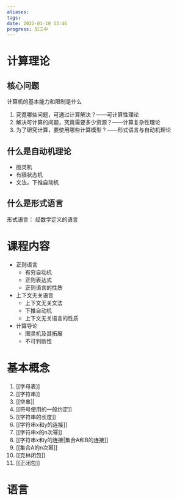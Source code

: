 ```yaml
---
aliases: 
tags: 
date: 2022-01-10 13:46
progress: 加工中
---
```


# 计算理论
## 核心问题
计算机的基本能力和限制是什么
1. 究竟哪些问题，可通过计算解决？——可计算性理论
2. 解决可计算的问题，究竟需要多少资源？——计算复杂性理论
3. 为了研究计算，要使用哪些计算模型？——形式语言与自动机理论

## 什么是自动机理论
+ 图灵机
+ 有限状态机
+ 文法，下推自动机

## 什么是形式语言
形式语言： 经数学定义的语言

# 课程内容
+ 正则语言
	+ 有穷自动机
	+ 正则表达式
	+ 正则语言的性质
+ 上下文无关语言
	+ 上下文无关文法
	+ 下推自动机
	+ 上下文无关语言的性质
+ 计算导论
	+ 图灵机及其拓展
	+ 不可判断性

 # 基本概念
 1. [[字母表]]
 2. [[字符串]]
 3. [[空串]]
 4. [[符号使用的一般约定]]
 5. [[字符串的长度]]
 6. [[字符串x和y的连接]]
 7. [[字符串x的n次幂]]
 8. [[字符串x和y的连接|集合A和B的连接]]
 9. [[集合A的n次幂]]
 10. [[克林闭包]]
 11. [[正闭包]]

# 语言
 



